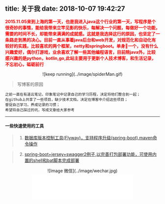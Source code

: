 title: 关于我
date: 2018-10-07 19:42:27
---

   **<font color='red'>2015.11.05来到上海的第一天，也是我进入java这个行业的第一天，写程序是个很奇妙的事情，能给我带来立竿见影的快乐，每解决一个问题，每做好一个功能，需要的时间不长，却能带来满满的成就感。这就是我选择这行的原因，也坚定了一条路走到黑的决心。目前一直从事着java后台和web开发，对规范化和自动化有较好的实践，比较喜欢的两个框架，netty和springboot。单身🐶一个，没有什么兴趣爱好，偶尔打游戏，业余喜欢了解一些其他编程语言，目前除java外，比较感兴趣的是python，kotlin,go,此站主要用于更新个人技术博客，和生活记录，不忘初心，砥砺前行</font>**

  <center> ![keep running](../image/spiderMan.gif)</center>

> 写博客的原因
```$xslt
之前一直在有道云笔记，印象笔记中记录自己的学习历程，决定将他们整合到一起；
在github上共享了一些项目，缺少技术文档，决定在博客中介绍这些项目；
督促自己学习，养成记录的习惯；
希望将自己踩过的坑，写成文章给大家参考
```
---

#### 一些快速使用的工具
> 1. [数据库版本控制工具(Flyway)，支持程序升级(spring-boot),maven命令操作](https://github.com/sunxuejian/Springboot-plugins/tree/master/db-manager)

> 2. [spring-boot+jersey+swagger2例子,以完善打包部署功能，可使用内置的shell和bat脚本完成部署](https://github.com/sunxuejian/Springboot-plugins/tree/master/jersey-web)

<center>![Image 微信](../image/wechar.jpg)</center>

<center><iframe frameborder="no" border="0" marginwidth="0" marginheight="0" width=330 height=86 src="//music.163.com/outchain/player?type=2&id=5271400&auto=1&height=66"></iframe>
</center>
